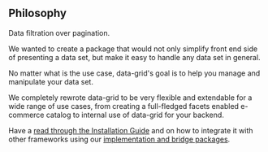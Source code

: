 ## Philosophy

Data filtration over pagination.

We wanted to create a package that would not only simplify front end side of presenting a data set, but make it easy to handle any data set in general.

No matter what is the use case, data-grid's goal is to help you manage and manipulate your data set.

We completely rewrote data-grid to be very flexible and extendable for a wide range of use cases, from creating a full-fledged facets enabled e-commerce catalog to internal use of data-grid for your backend.

Have a [read through the Installation Guide](#installation) and on how to integrate it with other frameworks using our [implementation and bridge packages](#implementations).
